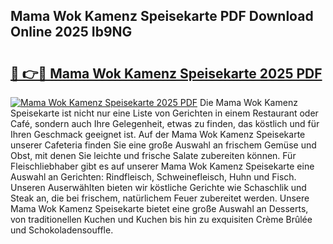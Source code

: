 ## Mama Wok Kamenz Speisekarte PDF Download Online 2025 Ib9NG

# <h2><a href="http://gc829m.nevu.top/?p=Mama+Wok+Kamenz+Speisekarte">🔗 👉🔴 Mama Wok Kamenz Speisekarte 2025 PDF</a></h2>

[![Mama Wok Kamenz Speisekarte 2025 PDF](https://i.imgur.com/dBaPXMq.png)](http://gc829m.nevu.top/?p=Mama+Wok+Kamenz+Speisekarte)
Die Mama Wok Kamenz Speisekarte ist nicht nur eine Liste von Gerichten in einem Restaurant oder Café, sondern auch Ihre Gelegenheit, etwas zu finden, das köstlich und für Ihren Geschmack geeignet ist. Auf der Mama Wok Kamenz Speisekarte unserer Cafeteria finden Sie eine große Auswahl an frischem Gemüse und Obst, mit denen Sie leichte und frische Salate zubereiten können. Für Fleischliebhaber gibt es auf unserer Mama Wok Kamenz Speisekarte eine Auswahl an Gerichten: Rindfleisch, Schweinefleisch, Huhn und Fisch. Unseren Auserwählten bieten wir köstliche Gerichte wie Schaschlik und Steak an, die bei frischem, natürlichem Feuer zubereitet werden. Unsere Mama Wok Kamenz Speisekarte bietet eine große Auswahl an Desserts, von traditionellen Kuchen und Kuchen bis hin zu exquisiten Crème Brûlée und Schokoladensouffle.
